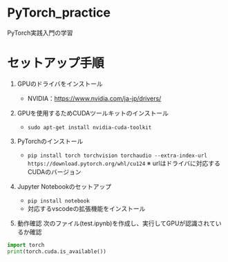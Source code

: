 # PyTorch_practice
PyTorch実践入門の学習

# セットアップ手順
1. GPUのドライバをインストール
    - NVIDIA：https://www.nvidia.com/ja-jp/drivers/
2. GPUを使用するためCUDAツールキットのインストール
    - `sudo apt-get install nvidia-cuda-toolkit`
3. PyTorchのインストール
    - `pip install torch torchvision torchaudio --extra-index-url https://download.pytorch.org/whl/cu124`
    ※ urlはドライバに対応するCUDAのバージョン

4. Jupyter Notebookのセットアップ
    - `pip install notebook`
    - 対応するvscodeの拡張機能をインストール

5. 動作確認
次のファイル(test.ipynb)を作成し、実行してGPUが認識されているか確認
```python
import torch
print(torch.cuda.is_available())
```